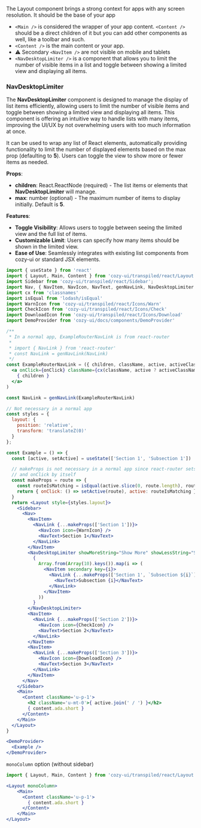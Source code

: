 The Layout component brings a strong context for apps with any screen resolution. It should be the base of your app

* `<Main />` is considered the wrapper of your app content. `<Content />` should be a direct children of it but you can add other components as well, like a toolbar and such.
* `<Content />` is the main content or your app.
* ⚠️ Secondary `<NavItem />` are not visible on mobile and tablets
* `<NavDesktopLimiter />` is a component that allows you to limit the number of visible items in a list and toggle between showing a limited view and displaying all items.

### NavDesktopLimiter

The **NavDesktopLimiter** component is designed to manage the display of list items efficiently, allowing users to limit the number of visible items and toggle between showing a limited view and displaying all items. This component is offering an intuitive way to handle lists with many items, improving the UI/UX by not overwhelming users with too much information at once.

It can be used to wrap any list of React elements, automatically providing functionality to limit the number of displayed elements based on the max prop (defaulting to **5**). Users can toggle the view to show more or fewer items as needed.

**Props**:

* **children**: React.ReactNode (required) - The list items or elements that **NavDesktopLimiter** will manage.
* **max**: number (optional) - The maximum number of items to display initially. Default is **5**.

**Features**:

* **Toggle Visibility**: Allows users to toggle between seeing the limited view and the full list of items.
* **Customizable Limit**: Users can specify how many items should be shown in the limited view.
* **Ease of Use**: Seamlessly integrates with existing list components from cozy-ui or standard JSX elements.


```jsx
import { useState } from 'react'
import { Layout, Main, Content } from 'cozy-ui/transpiled/react/Layout';
import Sidebar from 'cozy-ui/transpiled/react/Sidebar';
import Nav, { NavItem, NavIcon, NavText, genNavLink, NavDesktopLimiter } from 'cozy-ui/transpiled/react/Nav';
import cx from 'classnames'
import isEqual from 'lodash/isEqual'
import WarnIcon from 'cozy-ui/transpiled/react/Icons/Warn'
import CheckIcon from 'cozy-ui/transpiled/react/Icons/Check'
import DownloadIcon from 'cozy-ui/transpiled/react/Icons/Download'
import DemoProvider from 'cozy-ui/docs/components/DemoProvider'

/**
 * In a normal app, ExampleRouterNavLink is from react-router
 * 
 * import { NavLink } from 'react-router'
 * const NavLink = genNavLink(NavLink)
 */
const ExampleRouterNavLink = ({ children, className, active, activeClassName, onClick }) => (
  <a onClick={onClick} className={cx(className, active ? activeClassName : null)}>
    { children }
  </a>
)

const NavLink = genNavLink(ExampleRouterNavLink)

// Not necessary in a normal app
const styles = {
  layout: {
    position: 'relative',
    transform: 'translateZ(0)'
  }
};

const Example = () => {
  const [active, setActive] = useState(['Section 1', 'Subsection 1'])

  // makeProps is not necessary in a normal app since react-router sets active
  // and onClick by itself
  const makeProps = route => {
    const routeIsMatching = isEqual(active.slice(0, route.length), route)
    return { onClick: () => setActive(route), active: routeIsMatching }
  }
  return <Layout style={styles.layout}>
    <Sidebar>
      <Nav>
        <NavItem>
          <NavLink {...makeProps(['Section 1'])}>
            <NavIcon icon={WarnIcon} />
            <NavText>Section 1</NavText>
          </NavLink>
        </NavItem>
        <NavDesktopLimiter showMoreString="Show More" showLessString="Show Less">
          {
            Array.from(Array(10).keys()).map(i => (
              <NavItem secondary key={i}>
                <NavLink {...makeProps(['Section 1', `Subsection ${i}`])}>
                  <NavText>Subsection {i}</NavText>
                </NavLink>
              </NavItem>
            ))
          }
        </NavDesktopLimiter>
        <NavItem>
          <NavLink {...makeProps(['Section 2'])}>
            <NavIcon icon={CheckIcon} />
            <NavText>Section 2</NavText>
          </NavLink>
        </NavItem>
        <NavItem>
          <NavLink {...makeProps(['Section 3'])}>
            <NavIcon icon={DownloadIcon} />
            <NavText>Section 3</NavText>
          </NavLink>
        </NavItem>
      </Nav>
    </Sidebar>
    <Main>
      <Content className='u-p-1'>
        <h2 className='u-mt-0'>{ active.join(' / ') }</h2>
        { content.ada.short }
      </Content>
    </Main>
  </Layout>
}

<DemoProvider>
  <Example />
</DemoProvider>
```

`monoColumn` option (without sidebar)

```jsx
import { Layout, Main, Content } from 'cozy-ui/transpiled/react/Layout';

<Layout monoColumn>
    <Main>
      <Content className='u-p-1'>
        { content.ada.short }
      </Content>
    </Main>
</Layout>
```
